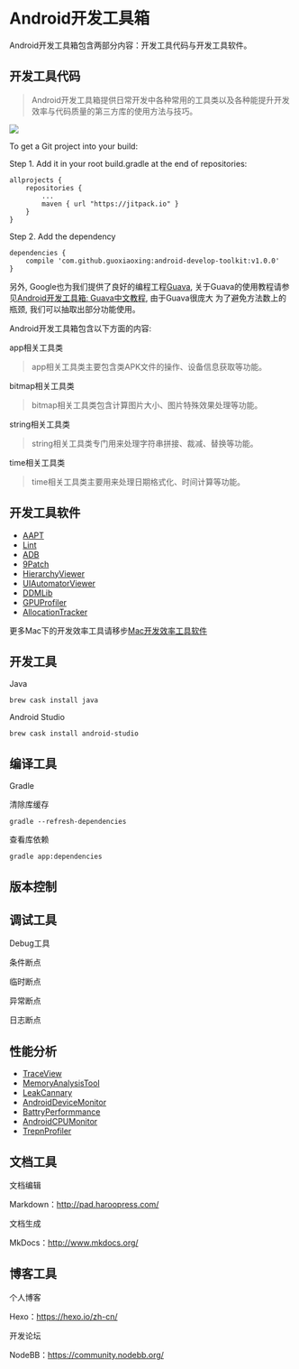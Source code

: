 # Android开发工具箱

Android开发工具箱包含两部分内容：开发工具代码与开发工具软件。　

## 开发工具代码

>Android开发工具箱提供日常开发中各种常用的工具类以及各种能提升开发效率与代码质量的第三方库的使用方法与技巧。

[![](https://jitpack.io/v/guoxiaoxing/android-develop-toolkit.svg)](https://jitpack.io/#guoxiaoxing/android-develop-toolkit)


To get a Git project into your build:

Step 1. Add it in your root build.gradle at the end of repositories:

```
allprojects {
    repositories {
		...
	    maven { url "https://jitpack.io" }
    }
}
```

Step 2. Add the dependency

```
dependencies {
    compile 'com.github.guoxiaoxing:android-develop-toolkit:v1.0.0'
}
```

另外, Google也为我们提供了良好的编程工程[Guava](https://github.com/google/guava), 关于Guava的使用教程请参见[Android开发工具箱: Guava中文教程](https://github.com/guoxiaoxing/android-develop-toolkit/blob/master/doc/Android%E5%BC%80%E5%8F%91%E5%B7%A5%E5%85%B7%E7%AE%B1:%20Guava%E4%B8%AD%E6%96%87%E6%95%99%E7%A8%8B.md), 由于Guava很庞大
为了避免方法数上的瓶颈, 我们可以抽取出部分功能使用。

Android开发工具箱包含以下方面的内容:

app相关工具类

>app相关工具类主要包含类APK文件的操作、设备信息获取等功能。

bitmap相关工具类

>bitmap相关工具类包含计算图片大小、图片特殊效果处理等功能。

string相关工具类

>string相关工具类专门用来处理字符串拼接、裁减、替换等功能。

time相关工具类

>time相关工具类主要用来处理日期格式化、时间计算等功能。

## 开发工具软件

- [AAPT]()
- [Lint]()
- [ADB]()
- [9Patch]()
- [HierarchyViewer]()
- [UIAutomatorViewer]()
- [DDMLib]()
- [GPUProfiler]()
- [AllocationTracker]()


更多Mac下的开发效率工具请移步[Mac开发效率工具软件]()

## 开发工具

Java

```
brew cask install java
```

Android Studio

```
brew cask install android-studio
```

## 编译工具

Gradle 

清除库缓存

```
gradle --refresh-dependencies
```

查看库依赖

```
gradle app:dependencies
```



## 版本控制

## 调试工具

Debug工具

条件断点

临时断点

异常断点

日志断点

## 性能分析

- [TraceView]()
- [MemoryAnalysisTool]()
- [LeakCannary]()
- [AndroidDeviceMonitor]()
- [BattryPerformmance]()
- [AndroidCPUMonitor]()
- [TrepnProfiler]()

## 文档工具

文档编辑

Markdown：http://pad.haroopress.com/

文档生成

MkDocs：http://www.mkdocs.org/

## 博客工具

个人博客

Hexo：https://hexo.io/zh-cn/

开发论坛

NodeBB：https://community.nodebb.org/